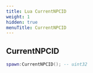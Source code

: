 ```yaml
---
title: Lua CurrentNPCID
weight: 1
hidden: true
menuTitle: CurrentNPCID
---
```

## CurrentNPCID
```lua
spawn:CurrentNPCID(); -- uint32
```